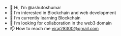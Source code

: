- 👋 Hi, I’m @ashutoshumar
- 👀 I’m interested in Blockchain and web development
- 🌱 I’m currently learning Blockchain
- 💞️ I’m looking for collaboration in the web3 domain
- 📫 How to reach me viraj28300@gmail.com

<!---
ashutoshumar/ashutoshumar is a ✨ special ✨ repository because its `README.md` (this file) appears on your GitHub profile.
You can click the Preview link to take a look at your changes.
--->
